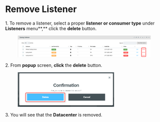 # Remove Listener

1\.      To remove a listener, select a proper **listener or consumer type** under **Listeners** menu**,** click the **delete** button.

<figure><img src="../../../.gitbook/assets/image (298).png" alt=""><figcaption></figcaption></figure>

2\.      From **popup** screen, **click** the **delete** button.

<div align="left">

<figure><img src="../../../.gitbook/assets/image (428).png" alt="" width="307"><figcaption></figcaption></figure>

</div>

3\.      You will see that the **Datacenter** is removed.

